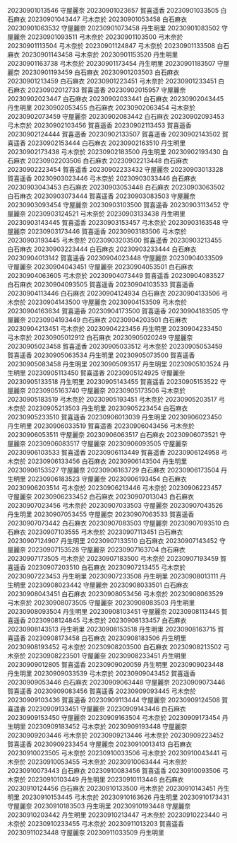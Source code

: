 20230901013546 守屋麗奈
20230901023657 賀喜遥香
20230901033505 白石麻衣
20230901043447 弓木奈於
20230901053458 白石麻衣
20230901063532 守屋麗奈
20230901073458 丹生明里
20230901083502 守屋麗奈
20230901093511 弓木奈於
20230901103500 弓木奈於
20230901113504 弓木奈於
20230901124847 弓木奈於
20230901133508 白石麻衣
20230901143458 弓木奈於
20230901153520 丹生明里
20230901163738 弓木奈於
20230901173454 丹生明里
20230901183507 守屋麗奈
20230901193459 白石麻衣
20230901203503 白石麻衣
20230901213459 白石麻衣
20230901223451 弓木奈於
20230901233451 白石麻衣
20230902012733 賀喜遥香
20230902015957 守屋麗奈
20230902023447 白石麻衣
20230902033441 白石麻衣
20230902043445 丹生明里
20230902053455 白石麻衣
20230902063454 弓木奈於
20230902073459 守屋麗奈
20230902083442 白石麻衣
20230902093453 弓木奈於
20230902103456 賀喜遥香
20230902113453 賀喜遥香
20230902124444 賀喜遥香
20230902133507 賀喜遥香
20230902143502 賀喜遥香
20230902153444 白石麻衣
20230902163510 丹生明里
20230902173438 弓木奈於
20230902183500 丹生明里
20230902193430 白石麻衣
20230902203506 白石麻衣
20230902213448 白石麻衣
20230902223454 賀喜遥香
20230902233432 守屋麗奈
20230903013328 賀喜遥香
20230903023446 弓木奈於
20230903033446 白石麻衣
20230903043453 白石麻衣
20230903053448 白石麻衣
20230903063502 白石麻衣
20230903073444 賀喜遥香
20230903083503 守屋麗奈
20230903093454 守屋麗奈
20230903103500 賀喜遥香
20230903113452 守屋麗奈
20230903124521 弓木奈於
20230903133438 丹生明里
20230903143445 賀喜遥香
20230903153457 弓木奈於
20230903163548 守屋麗奈
20230903173446 賀喜遥香
20230903183506 弓木奈於
20230903193445 弓木奈於
20230903203500 賀喜遥香
20230903213455 白石麻衣
20230903223444 白石麻衣
20230903233444 白石麻衣
20230904013142 賀喜遥香
20230904023448 守屋麗奈
20230904033509 守屋麗奈
20230904043451 守屋麗奈
20230904053501 白石麻衣
20230904063605 弓木奈於
20230904073449 賀喜遥香
20230904083527 白石麻衣
20230904093505 賀喜遥香
20230904103533 賀喜遥香
20230904113446 白石麻衣
20230904124934 白石麻衣
20230904133506 弓木奈於
20230904143500 守屋麗奈
20230904153509 弓木奈於
20230904163634 賀喜遥香
20230904173500 賀喜遥香
20230904183505 守屋麗奈
20230904193449 白石麻衣
20230904203501 白石麻衣
20230904213451 弓木奈於
20230904223456 丹生明里
20230904233450 弓木奈於
20230905012912 白石麻衣
20230905020249 守屋麗奈
20230905023458 賀喜遥香
20230905033512 弓木奈於
20230905053459 賀喜遥香
20230905063534 丹生明里
20230905073500 賀喜遥香
20230905083458 丹生明里
20230905093517 丹生明里
20230905103524 丹生明里
20230905113450 賀喜遥香
20230905124925 守屋麗奈
20230905133518 丹生明里
20230905143455 賀喜遥香
20230905153522 守屋麗奈
20230905163740 守屋麗奈
20230905173506 弓木奈於
20230905183519 弓木奈於
20230905193451 弓木奈於
20230905203517 弓木奈於
20230905213503 丹生明里
20230905223454 白石麻衣
20230905233510 賀喜遥香
20230906013039 丹生明里
20230906023450 丹生明里
20230906033519 賀喜遥香
20230906043456 弓木奈於
20230906053511 守屋麗奈
20230906063517 白石麻衣
20230906073521 守屋麗奈
20230906083517 守屋麗奈
20230906093505 守屋麗奈
20230906103533 賀喜遥香
20230906113449 賀喜遥香
20230906124958 弓木奈於
20230906133456 白石麻衣
20230906143504 丹生明里
20230906153527 守屋麗奈
20230906163729 白石麻衣
20230906173504 丹生明里
20230906183523 守屋麗奈
20230906193454 白石麻衣
20230906203514 弓木奈於
20230906213446 弓木奈於
20230906223457 守屋麗奈
20230906233452 白石麻衣
20230907013043 白石麻衣
20230907023456 弓木奈於
20230907033503 守屋麗奈
20230907043526 丹生明里
20230907053455 守屋麗奈
20230907063533 賀喜遥香
20230907073442 白石麻衣
20230907083503 守屋麗奈
20230907093510 白石麻衣
20230907103555 弓木奈於
20230907113451 白石麻衣
20230907124907 丹生明里
20230907133510 白石麻衣
20230907143452 守屋麗奈
20230907153528 守屋麗奈
20230907163704 白石麻衣
20230907173505 弓木奈於
20230907183500 弓木奈於
20230907193459 賀喜遥香
20230907203510 白石麻衣
20230907213455 弓木奈於
20230907223453 丹生明里
20230907233508 丹生明里
20230908013111 丹生明里
20230908023442 守屋麗奈
20230908033501 白石麻衣
20230908043451 白石麻衣
20230908053456 弓木奈於
20230908063529 弓木奈於
20230908073505 守屋麗奈
20230908083503 丹生明里
20230908093504 丹生明里
20230908103451 守屋麗奈
20230908113445 賀喜遥香
20230908124845 弓木奈於
20230908133457 白石麻衣
20230908143513 丹生明里
20230908153518 丹生明里
20230908163715 賀喜遥香
20230908173458 白石麻衣
20230908183506 丹生明里
20230908193452 弓木奈於
20230908203500 白石麻衣
20230908213502 弓木奈於
20230908223501 守屋麗奈
20230908233451 丹生明里
20230909012805 賀喜遥香
20230909020059 丹生明里
20230909023448 丹生明里
20230909033539 弓木奈於
20230909043452 賀喜遥香
20230909053446 白石麻衣
20230909063448 守屋麗奈
20230909073446 賀喜遥香
20230909083456 賀喜遥香
20230909093445 弓木奈於
20230909103436 賀喜遥香
20230909113444 守屋麗奈
20230909124508 賀喜遥香
20230909133451 守屋麗奈
20230909143446 白石麻衣
20230909153450 守屋麗奈
20230909163504 弓木奈於
20230909173454 丹生明里
20230909183452 弓木奈於
20230909193448 守屋麗奈
20230909203446 弓木奈於
20230909213446 弓木奈於
20230909223452 賀喜遥香
20230909233454 守屋麗奈
20230910013413 白石麻衣
20230910023505 弓木奈於
20230910033506 弓木奈於
20230910043441 弓木奈於
20230910053455 弓木奈於
20230910063444 弓木奈於
20230910073443 白石麻衣
20230910083456 賀喜遥香
20230910093506 弓木奈於
20230910103449 丹生明里
20230910113446 白石麻衣
20230910124456 白石麻衣
20230910133500 弓木奈於
20230910143451 丹生明里
20230910153445 弓木奈於
20230910163626 丹生明里
20230910173431 守屋麗奈
20230910183503 丹生明里
20230910193448 守屋麗奈
20230910203442 丹生明里
20230910213447 弓木奈於
20230910223440 弓木奈於
20230910233455 弓木奈於
20230911013203 賀喜遥香
20230911023448 守屋麗奈
20230911033509 丹生明里
